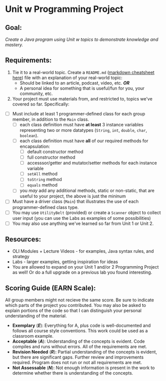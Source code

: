 # Unit w Programming Project #
## Goal: ##
_Create a Java program using Unit w topics to demonstrate knowledge and mastery._
## Requirements: ##
1. Tie it to a real-world topic. Create a `README.md` ([markdown cheatsheet here](https://www.markdownguide.org/cheat-sheet/)) file with an explanation of your real-world topic:
    - Should be linked to an article, podcast, video, etc. ***OR***
    - A personal idea for something that is useful/fun for you, your community, etc.
2. Your project must use materials from, and restricted to, topics we've covered so far. Specifically: 
- [ ] Must include at least 1 programmer-defined class for each group member, in addition to the `Main` class.
  - [ ] each class definition must have **at least** 3 instance variables representing two or more datatypes (`String`, `int`, `double`, `char`, `boolean`).
  - [ ] each class definition must have **all** of our required methods for encapsulation:
	- [ ] default constructor method
	- [ ] full constructor method
	- [ ] accesssor/getter and mutator/setter methods for each instance variable
	- [ ] `setAll` method
	- [ ] `toString` method
	- [ ] `equals` method
  - [ ] you *may* add any additional methods, static or non-static, that are useful to your project, the above is just the mininum
- [ ] Must have a driver class (`Main`) that illustrates the use of each programmer-defined class type.
- [ ] You may use `UtilityBelt` (provided) or create a `Scanner` object to collect user input (you can use the Labs as examples of some possibilities)
- [ ] You may also use anything we've learned so far from Unit 1 or Unit 2.
## Resources: ##
-	OLI Modules + Lecture Videos - for examples, Java syntax rules, and strategy
-	Labs - larger examples, getting inspiration for ideas
-	You are allowed to expand on your Unit 1 and/or 2 Programming Project as well! Or do a full upgrade on a previous lab you found interesting.

## Scoring Guide (EARN Scale): ##
All group members might not recieve the same score. Be sure to indicate which parts of the project you contributed. You may also be asked to explain portions of the code so that I can distinguish your personal understanding of the material.

- **Exemplary** (***E***): Everything for A, plus code is well-documented and follows all course style conventions. This work could be used as a classroom example.
- **Acceptable** (***A***): Understanding of the concepts is evident. Code compiles and runs without errors. All of the requirements are met.
- **Revision Needed** (***R***): Partial understanding of the concepts is evident, but there are significant gaps. Further review and improvements required. Program does not run or not all requirements are met. 
- **Not Assessable** (***N***): Not enough information is present in the work to determine whether there is understanding of the concepts.
